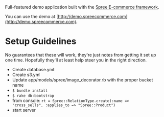Full-featured demo application built with the [Spree E-commerce framework](http://spreecommerce.com).

You can use the demo at [http://demo.spreecommerce.com](http://demo.spreecommerce.com).

# Setup Guidelines #

No guarantees that these will work, they're just notes from getting it set up one time. Hopefully they'll at least help steer you in the right direction. 

* Create database.yml
* Create s3.yml
* Update app/models/spree/image_decorator.rb with the proper bucket name
* ``` $ bundle install ```
* ```$ rake db:bootstrap```
* from console: ``` rt = Spree::RelationType.create(:name => "cross_sells", :applies_to => "Spree::Product") ```
* start server

